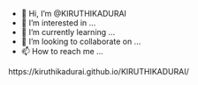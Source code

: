 - 👋 Hi, I’m @KIRUTHIKADURAI
- 👀 I’m interested in ...
- 🌱 I’m currently learning ...
- 💞️ I’m looking to collaborate on ...
- 📫 How to reach me ...

<!---
KIRUTHIKADURAI/KIRUTHIKADURAI is a ✨ special ✨ repository because its `README.md` (this file) appears on your GitHub profile.
You can click the Preview link to take a look at your changes.
--->https://kiruthikadurai.github.io/KIRUTHIKADURAI/
